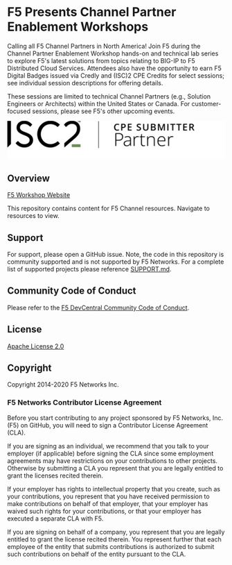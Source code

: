 # F5 Presents Channel Partner Enablement Workshops

Calling all F5 Channel Partners in North America! Join F5 during the Channel Partner Enablement Workshop hands-on and technical lab series to explore F5's latest solutions from topics relating to BIG-IP to F5 Distributed Cloud Services. Attendees also have the opportunity to earn F5 Digital Badges issued via Credly and (ISC)2 CPE Credits for select sessions; see individual session descriptions for offering details.

These sessions are limited to technical Channel Partners (e.g., Solution Engineers or Architects) within the United States or Canada. For customer-focused sessions, please see F5's other upcoming events.

![isc2](images/isc2-cpe_submitter-partner-logo-horiz.jpg)

## Overview

[F5 Workshop Website](https://www.f5.com/go/event/channel-partner-enablement-workshops-north-america)

This repository contains content for F5 Channel resources. Navigate to resources to view.

## Support

For support, please open a GitHub issue.  Note, the code in this repository is community supported and is not supported by F5 Networks.  For a complete list of supported projects please reference [SUPPORT.md](SUPPORT.md).

## Community Code of Conduct

Please refer to the [F5 DevCentral Community Code of Conduct](code_of_conduct.md).

## License

[Apache License 2.0](LICENSE)

## Copyright

Copyright 2014-2020 F5 Networks Inc.

### F5 Networks Contributor License Agreement

Before you start contributing to any project sponsored by F5 Networks, Inc. (F5) on GitHub, you will need to sign a Contributor License Agreement (CLA).

If you are signing as an individual, we recommend that you talk to your employer (if applicable) before signing the CLA since some employment agreements may have restrictions on your contributions to other projects.
Otherwise by submitting a CLA you represent that you are legally entitled to grant the licenses recited therein.

If your employer has rights to intellectual property that you create, such as your contributions, you represent that you have received permission to make contributions on behalf of that employer, that your employer has waived such rights for your contributions, or that your employer has executed a separate CLA with F5.

If you are signing on behalf of a company, you represent that you are legally entitled to grant the license recited therein.
You represent further that each employee of the entity that submits contributions is authorized to submit such contributions on behalf of the entity pursuant to the CLA.
